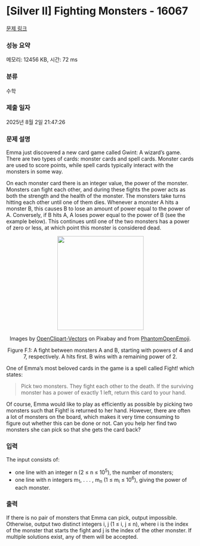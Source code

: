 # [Silver II] Fighting Monsters - 16067 

[문제 링크](https://www.acmicpc.net/problem/16067) 

### 성능 요약

메모리: 12456 KB, 시간: 72 ms

### 분류

수학

### 제출 일자

2025년 8월 2일 21:47:26

### 문제 설명

<p>Emma just discovered a new card game called Gwint: A wizard’s game. There are two types of cards: monster cards and spell cards. Monster cards are used to score points, while spell cards typically interact with the monsters in some way.</p>

<p>On each monster card there is an integer value, the power of the monster. Monsters can fight each other, and during these fights the power acts as both the strength and the health of the monster. The monsters take turns hitting each other until one of them dies. Whenever a monster A hits a monster B, this causes B to lose an amount of power equal to the power of A. Conversely, if B hits A, A loses power equal to the power of B (see the example below). This continues until one of the two monsters has a power of zero or less, at which point this monster is considered dead.</p>

<p style="text-align: center;"><img alt="" src="https://upload.acmicpc.net/b8eaeb86-19b8-4727-b9c9-028919691b10/-/preview/" style="width: 231px; height: 251px;"></p>

<p style="text-align: center;">Images by <a href="https://pixabay.com/de/users/OpenClipart-Vectors-30363/">OpenClipart-Vectors</a> on Pixabay and from <a href="https://github.com/break24/PhantomOpenEmoji">PhantomOpenEmoji</a>.</p>

<p style="text-align: center;">Figure F.1: A fight between monsters A and B, starting with powers of 4 and 7, respectively. A hits first. B wins with a remaining power of 2.</p>

<p>One of Emma’s most beloved cards in the game is a spell called Fight! which states:</p>

<blockquote>
<p>Pick two monsters. They fight each other to the death. If the surviving monster has a power of exactly 1 left, return this card to your hand.</p>
</blockquote>

<p>Of course, Emma would like to play as efficiently as possible by picking two monsters such that Fight! is returned to her hand. However, there are often a lot of monsters on the board, which makes it very time consuming to figure out whether this can be done or not. Can you help her find two monsters she can pick so that she gets the card back?</p>

### 입력 

 <p>The input consists of:</p>

<ul>
	<li>one line with an integer n (2 ≤ n ≤ 10<sup>5</sup>), the number of monsters;</li>
	<li>one line with n integers m<sub>1</sub>, . . . , m<sub>n</sub> (1 ≤ m<sub>i</sub> ≤ 10<sup>6</sup>), giving the power of each monster.</li>
</ul>

### 출력 

 <p>If there is no pair of monsters that Emma can pick, output impossible. Otherwise, output two distinct integers i, j (1 ≤ i, j ≤ n), where i is the index of the monster that starts the fight and j is the index of the other monster. If multiple solutions exist, any of them will be accepted.</p>

